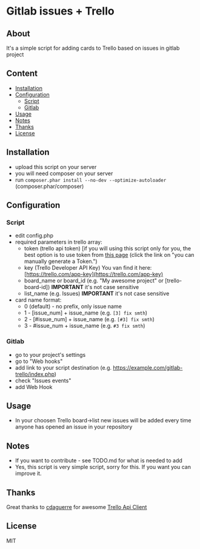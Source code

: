# Gitlab issues + Trello

## About

It's a simple script for adding cards to Trello based on issues in gitlab project

## Content

* [Installation](#installation)
* [Configuration](#configuration)
    * [Script](#script)
    * [Gitlab](#gitlab)
* [Usage](#usage)
* [Notes](#notes)
* [Thanks](#thanks)
* [License](#license)

## Installation

* upload this script on your server
* you will need composer on your server
* run `composer.phar install --no-dev --optimize-autoloader` (composer.phar/composer)

## Configuration

### Script

* edit config.php
* required parameters in trello array:
    * token (trello api token) [if you will using this script only for you, the best option is to use token from [this page](https://trello.com/app-key) (click the link on "you can manually generate a Token.")
    * key (Trello Developer API Key) You van find it here: [https://trello.com/app-key](https://trello.com/app-key)
    * board_name or board_id (e.g. "My awesome project" or [trello-board-id]) **IMPORTANT** it's not case sensitive 
    * list_name (e.g. Issues) **IMPORTANT** it's not case sensitive
* card name format:
    * 0 (default) - no prefix, only issue name
    * 1 - [issue_num] + issue_name (e.g. `[3] fix smth`)
    * 2 - [#issue_num] + issue_name (e.g. `[#3] fix smth`)
    * 3 - #issue_num + issue_name (e.g. `#3 fix smth`)

### Gitlab

* go to your project's settings
* go to "Web hooks"
* add link to your script destination (e.g. https://example.com/gitlab-trello/index.php)
* check "Issues events"
* add Web Hook

## Usage

* In your choosen Trello board->list new issues will be added every time anyone has opened an issue in your repository

## Notes

* If you want to contribute - see TODO.md for what is needed to add
* Yes, this script is very simple script, sorry for this. If you want you can improve it.

## Thanks

Great thanks to [cdaguerre](https://github.com/cdaguerre) for awesome [Trello Api Client](https://github.com/cdaguerre/php-trello-api)

## License
MIT
